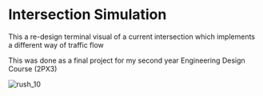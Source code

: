 # Intersection Simulation

This a re-design terminal visual of a current intersection which implements a different way of traffic flow

This was done as a final project for my second year Engineering Design Course (2PX3)


![rush_10](https://user-images.githubusercontent.com/76963708/186485493-5d273eb2-94c3-4648-a102-4509d0e03cae.gif)
